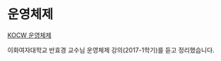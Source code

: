 # 운영체제
[KOCW 운영체제](http://www.kocw.net/home/search/kemView.do?kemId=1226304)

이화여자대학교 반효경 교수님 운영체제 강의(2017-1학기)를 듣고 정리했습니다.

